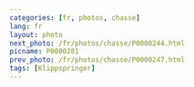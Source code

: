 ```yaml
---
categories: [fr, photos, chasse]
lang: fr
layout: photo
next_photo: /fr/photos/chasse/P0000244.html
picname: P0000281
prev_photo: /fr/photos/chasse/P0000247.html
tags: [Klippspringer]
---
```

